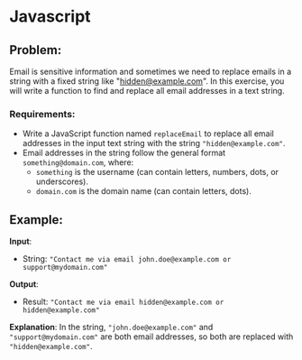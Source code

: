 # Javascript
## Problem:
Email is sensitive information and sometimes we need to replace emails in a string with a fixed string like "hidden@example.com". In this exercise, you will write a function to find and replace all email addresses in a text string.

### Requirements:
- Write a JavaScript function named `replaceEmail` to replace all email addresses in the input text string with the string `"hidden@example.com"`.
- Email addresses in the string follow the general format `something@domain.com`, where:
    - `something` is the username (can contain letters, numbers, dots, or underscores).
    - `domain.com` is the domain name (can contain letters, dots).

## Example:
**Input**:
- String: `"Contact me via email john.doe@example.com or support@mydomain.com"`

**Output**:
- Result: `"Contact me via email hidden@example.com or hidden@example.com"`

**Explanation**:
In the string, `"john.doe@example.com"` and `"support@mydomain.com"` are both email addresses, so both are replaced with `"hidden@example.com"`.